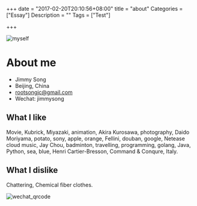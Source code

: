 +++
date = "2017-02-20T20:10:56+08:00"
title = "about"
Categories = ["Essay"]
Description = ""
Tags = ["Test"]

+++

![myself](http://olz1di9xf.bkt.clouddn.com/jimmy-self.jpg)

# About me

- Jimmy Song
- Beijing, China
- rootsongjc@gmail.com
- Wechat: jimmysong

## What I like

Movie, Kubrick, Miyazaki, animation, Akira Kurosawa, photography, Daido Moriyama, potato, sony, apple, orange, Fellini, douban, google, Netease cloud music, Jay Chou, badminton, travelling, programming, golang, Java, Python, sea, blue, Henri Cartier-Bresson, Command & Conqure, Italy.

## What I dislike

Chattering, Chemical fiber clothes.

![wechat_qrcode](http://olz1di9xf.bkt.clouddn.com/wechat_qrcode.jpg)